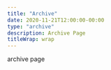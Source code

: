 ```yaml
---
title: "Archive"
date: 2020-11-21T12:00:00-00:00
type: "archive"
description: Archive Page
titleWrap: wrap
---
```


archive page
